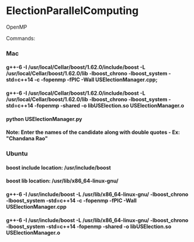 # ElectionParallelComputing
OpenMP 


Commands:

### Mac
#### g++-6 -I /usr/local/Cellar/boost/1.62.0/include/boost -L /usr/local/Cellar/boost/1.62.0/lib -lboost_chrono -lboost_system -std=c++14 -c -fopenmp -fPIC -Wall USElectionManager.cpp;
####
#### g++-6 -I /usr/local/Cellar/boost/1.62.0/include/boost -L /usr/local/Cellar/boost/1.62.0/lib -lboost_chrono -lboost_system -std=c++14 -fopenmp -shared -o libUSElection.so USElectionManager.o
####
#### python USElectionManager.py
####
#### Note: Enter the names of the candidate along with double quotes - Ex: "Chandana Rao" 

### Ubuntu
#### boost include location: /usr/include/boost
#### boost lib     location: /usr/lib/x86_64-linux-gnu/
#### 
#### g++-6 -I /usr/include/boost -L /usr/lib/x86_64-linux-gnu/ -lboost_chrono -lboost_system -std=c++14 -c -fopenmp -fPIC -Wall USElectionManager.cpp
####
#### g++-6 -I /usr/include/boost -L /usr/lib/x86_64-linux-gnu/ -lboost_chrono -lboost_system -std=c++14 -fopenmp -shared -o libUSElection.so USElectionManager.o
